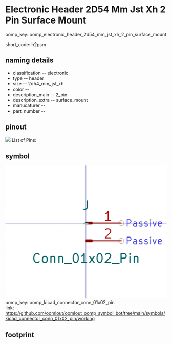 # Electronic Header 2D54 Mm Jst Xh 2 Pin Surface Mount
oomp_key: oomp_electronic_header_2d54_mm_jst_xh_2_pin_surface_mount  

short_code: h2psm
## naming details
* classification -- electronic
* type -- header
* size -- 2d54_mm_jst_xh
* color -- 
* description_main -- 2_pin
* description_extra -- surface_mount
* manucaturer -- 
* part_number -- 
## pinout
![](working_pinout_600.png)
List of Pins:

## symbol

![](symbol/0/working/working_600.png)  
oomp_key: oomp_kicad_connector_conn_01x02_pin  
link: https://github.com/oomlout/oomlout_oomp_symbol_bot/tree/main/symbols/kicad_connector_conn_01x02_pin/working  


## footprint
